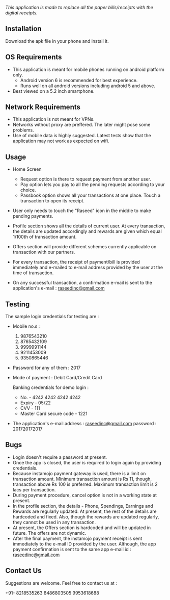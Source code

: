 *This application is made to replace all the paper bills/receipts with the digital receipts.*

Installation
---------------------------------------------------------------------------------------------------
Download the apk file in your phone and install it.


OS Requirements
---------------------------------------------------------------------------------------------------
* This application is meant for mobile phones running on android platform only.
  - Android version 6 is recommended for best experience.
  - Runs well on all android versions including android 5 and above.
* Best viewed on a 5.2 inch smartphone.


Network Requirements
---------------------------------------------------------------------------------------------------
* This application is not meant for VPNs.
* Networks without proxy are preffered. The later might pose some problems.
* Use of mobile data is highly suggested. Latest tests show that the application may not work as expected on wifi.


Usage
---------------------------------------------------------------------------------------------------
* Home Screen
  - Request option is there to request payment from another user.
  - Pay option lets you pay to all the pending requests according to your choice.
  - Passbook option shows all your transactions at one place. Touch a transaction to open its receipt.
* User only needs to touch the "Raseed" icon in the middle to make pending payments.
* Profile section shows all the details of current user. At every transaction, the details are updated accordingly and
  rewards are given which equal 1/100th of transaction amount.
* Offers section will provide different schemes currently applicable on transaction with our partners.


* For every transaction, the receipt of payment/bill is provided immediately and e-mailed to e-mail address provided by the user
  at the time of transaction.
* On any successful transaction, a confirmation e-mail is sent to the application's e-mail : raseedinc@gmail.com


Testing
---------------------------------------------------------------------------------------------------
The sample login credentials for testing are :
* Mobile no.s :
	1. 9876543210
	2. 8765432109
	3. 9999991144
	4. 9211453009
	5. 9350865446
* Password for any of them : 2017
* Mode of payment : Debit Card/Credit Card

  Banking credentials for demo login :
  - No.				-	4242 4242 4242 4242
  - Expiry  			-	05/22
  - CVV 			-	111
  -  Master Card secure code 	-	1221
* The application's e-mail address : raseedinc@gmail.com     password : 201720172017

Bugs
---------------------------------------------------------------------------------------------------
* Login doesn't require a password at present.
* Once the app is closed, the user is required to login again by providing credentials.
* Because instamojo payment gateway is used, there is a limit on transaction amount.
  Minimum transaction amount is Rs 11, though, transaction above Rs 100 is preferred.
  Maximum transaction limit is 2 lacs per transaction.
* During payment procedure, cancel option is not in a working state at present.
* In the profile section, the details - Phone, Spendings, Earnings and Rewards are regularly updated.
  At present, the rest of the details are hardcoded and fixed. Also, though the rewards are updated regularly,
  they cannot be used in any transaction.
* At present, the Offers section is hardcoded and will be updated in future. The offers are not dynamic.
* After the final payment, the instamojo payment receipt is sent immediately to the e-mail ID provided by the user.
  Although, the app payment confirmation is sent to the same app e-mail id : raseedinc@gmail.com


Contact Us
---------------------------------------------------------------------------------------------------
Suggestions are welcome. Feel free to contact us at :

+91- 8218535263    8486803505    9953618688